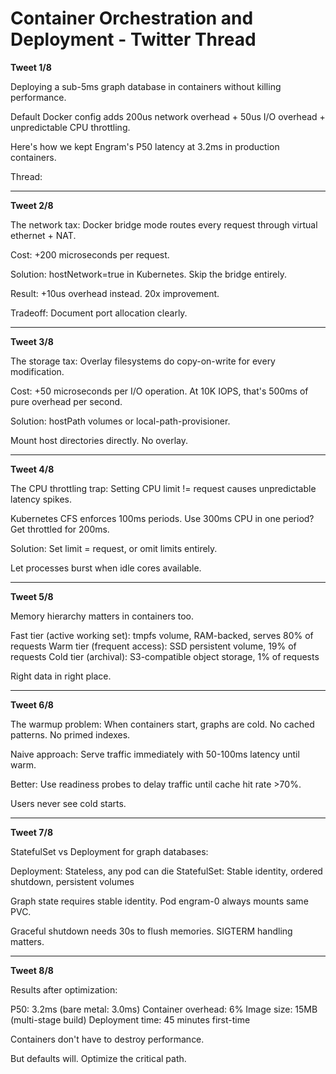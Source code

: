 # Container Orchestration and Deployment - Twitter Thread

**Tweet 1/8**

Deploying a sub-5ms graph database in containers without killing performance.

Default Docker config adds 200us network overhead + 50us I/O overhead + unpredictable CPU throttling.

Here's how we kept Engram's P50 latency at 3.2ms in production containers.

Thread:

---

**Tweet 2/8**

The network tax: Docker bridge mode routes every request through virtual ethernet + NAT.

Cost: +200 microseconds per request.

Solution: hostNetwork=true in Kubernetes. Skip the bridge entirely.

Result: +10us overhead instead. 20x improvement.

Tradeoff: Document port allocation clearly.

---

**Tweet 3/8**

The storage tax: Overlay filesystems do copy-on-write for every modification.

Cost: +50 microseconds per I/O operation. At 10K IOPS, that's 500ms of pure overhead per second.

Solution: hostPath volumes or local-path-provisioner.

Mount host directories directly. No overlay.

---

**Tweet 4/8**

The CPU throttling trap: Setting CPU limit != request causes unpredictable latency spikes.

Kubernetes CFS enforces 100ms periods. Use 300ms CPU in one period? Get throttled for 200ms.

Solution: Set limit = request, or omit limits entirely.

Let processes burst when idle cores available.

---

**Tweet 5/8**

Memory hierarchy matters in containers too.

Fast tier (active working set): tmpfs volume, RAM-backed, serves 80% of requests
Warm tier (frequent access): SSD persistent volume, 19% of requests
Cold tier (archival): S3-compatible object storage, 1% of requests

Right data in right place.

---

**Tweet 6/8**

The warmup problem: When containers start, graphs are cold. No cached patterns. No primed indexes.

Naive approach: Serve traffic immediately with 50-100ms latency until warm.

Better: Use readiness probes to delay traffic until cache hit rate >70%.

Users never see cold starts.

---

**Tweet 7/8**

StatefulSet vs Deployment for graph databases:

Deployment: Stateless, any pod can die
StatefulSet: Stable identity, ordered shutdown, persistent volumes

Graph state requires stable identity. Pod engram-0 always mounts same PVC.

Graceful shutdown needs 30s to flush memories. SIGTERM handling matters.

---

**Tweet 8/8**

Results after optimization:

P50: 3.2ms (bare metal: 3.0ms)
Container overhead: 6%
Image size: 15MB (multi-stage build)
Deployment time: 45 minutes first-time

Containers don't have to destroy performance.

But defaults will. Optimize the critical path.
